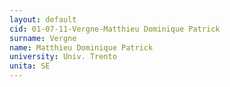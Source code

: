 ```yaml
---
layout: default 
cid: 01-07-11-Vergne-Matthieu Dominique Patrick
surname: Vergne
name: Matthieu Dominique Patrick
university: Univ. Trento
unita: SE
---
```


